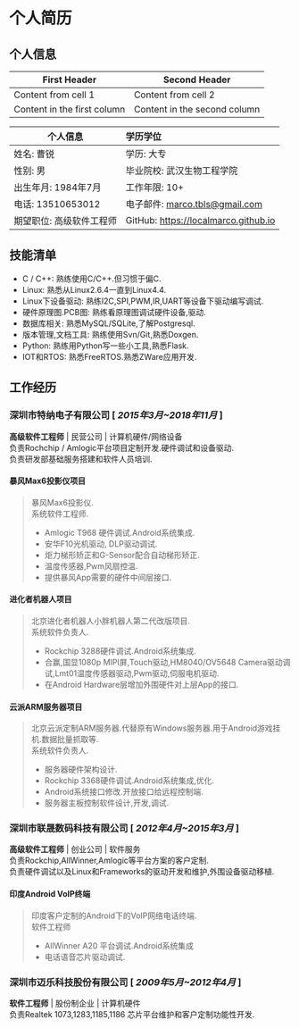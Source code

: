 # 个人简历
## 个人信息

First Header | Second Header
------------ | -------------
Content from cell 1 | Content from cell 2
Content in the first column | Content in the second column

个人信息 | 学历学位
---|:---
姓名: 曹锐 | 学历: 大专
性别: 男 | 毕业院校: 武汉生物工程学院
出生年月: 1984年7月 | 工作年限: 10+
电话: 13510653012 | 电子邮件: marco.tbls@gmail.com
期望职位: 高级软件工程师 | GitHub: https://localmarco.github.io

## 技能清单

- C / C++: 熟练使用C/C++.但习惯于偏C.
- Linux: 熟悉从Linux2.6.4一直到Linux4.4.
- Linux下设备驱动: 熟练I2C,SPI,PWM,IR,UART等设备下驱动编写调试.
- 硬件原理图.PCB图: 熟练看原理图调试硬件设备,驱动.
- 数据库相关: 熟悉MySQL/SQLite,了解Postgresql.
- 版本管理,文档工具: 熟练使用Svn/Git,熟悉Doxgen.
- Python: 熟练用Python写一些小工具,熟悉Flask.
- IOT和RTOS: 熟悉FreeRTOS.熟悉ZWare应用开发.

## 工作经历
### 深圳市特纳电子有限公司 [ *2015年3月~2018年11月* ]
**高级软件工程师** | 民营公司 | 计算机硬件/网络设备  
负责Rochchip / Amlogic平台项目定制开发.硬件调试和设备驱动.  
负责研发部基础服务搭建和软件人员培训.  

#### 暴风Max6投影仪项目
> 暴风Max6投影仪.  
> 系统软件工程师.
> - Amlogic T968 硬件调试.Android系统集成.
> - 安华F10光机驱动, DLP驱动调试.
> - 炬力梯形矫正和G-Sensor配合自动梯形矫正.
> - 温度传感器,Pwm风扇控温.
> - 提供暴风App需要的硬件中间层接口. 

#### 进化者机器人项目
> 北京进化者机器人小胖机器人第二代改版项目.  
> 系统软件负责人. 
> - Rockchip 3288硬件调试.Android系统集成.  
> - 合赢,国显1080p MIPI屏,Touch驱动,HM8040/OV5648 Camera驱动调试,Lmt01温度传感器驱动,Pwm驱动,伺服电机驱动.
> - 在Android Hardware层增加外围硬件对上层App的接口.  

#### 云派ARM服务器项目
> 北京云派定制ARM服务器.代替原有Windows服务器.用于Android游戏挂机.数据批量抓取等.  
> 系统软件负责人.
> - 服务器硬件架构设计.
> - Rockchip 3368硬件调试.Android系统集成,优化.
> - Android系统接口修改.开放接口给远程控制端.
> - 服务器主板控制软件设计,开发,调试.

### 深圳市联晟数码科技有限公司 [ *2012年4月~2015年3月* ]
**高级软件工程师** | 创业公司 | 软件服务  
负责Rockchip,AllWinner,Amlogic等平台方案的客户定制.  
负责硬件调试以及Linux和Frameworks的驱动开发和维护,外围设备驱动移植.  
#### 印度Android VoIP终端  
> 印度客户定制的Android下的VoIP网络电话终端.  
> 软件工程师  
> - AllWinner A20 平台调试.Android系统集成  
> - 电话语音芯片驱动调试.  

### 深圳市迈乐科技股份有限公司 [ *2009年5月~2012年4月* ]
**软件工程师** | 股份制企业 | 计算机硬件  
负责Realtek 1073,1283,1185,1186 芯片平台维护和客户定制功能性开发.
